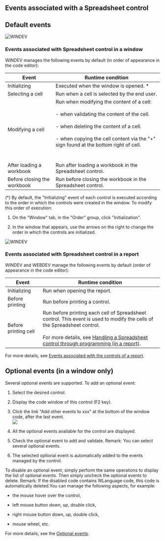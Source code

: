 


## Events associated with a Spreadsheet control
			



<a name="NOTE1"></a>
<a name="NOTE1_1"></a>


## Default events
<a name="default_events_ELTTEXTE000171"></a>
![WINDEV](https://doc.pcsoft.fr/ext/images/us/WD.png) 

### Events associated with Spreadsheet control in a window
<a name="events_associated_with_spreadsheet_control_window_ELTPARAGRAPHE000013"></a>

WINDEV manages the following events by default (in order of appearance in the code editor):

| Event | Runtime condition |
| --- | --- |
| Initializing | Executed when the window is opened. \* |
| Selecting a cell | Run when a cell is selected by the end user. |
| Modifying a cell | Run when modifying the content of a cell: <br><br>- when validating the content of the cell. <br><br>- when deleting the content of a cell. <br><br>- when copying the cell content via the "+" sign found at the bottom right of cell. <br><br><br> |
| After loading a workbook | Run after loading a workbook in the Spreadsheet control. |
| Before closing the workbook | Run before closing the workbook in the Spreadsheet control. |


(\*) By default, the "Initializing" event of each control is executed according to the order in which the controls were created in the window. To modify this order of execution: 

1. On the "Window" tab, in the "Order" group, click "Initialization".

2. In the window that appears, use the arrows on the right to change the order in which the controls are initialized.



![WINDEV](https://doc.pcsoft.fr/ext/images/us/WD.png) 

### Events associated with Spreadsheet control in a report
<a name="events_associated_with_spreadsheet_control_report_ELTPARAGRAPHE000075"></a>

WINDEV and WEBDEV manage the following events by default (order of appearance in the code editor):

| Event | Runtime condition |
| --- | --- |
| Initializing | Run when opening the report. |
| Before printing | Run before printing a control. |
| Before printing cell | Run before printing each cell of Spreadsheet control. This event is used to modify the cells of the Spreadsheet control. <br><br>For more details, see [Handling a Spreadsheet control through programming (in a report)](../WDChamp/1000033010.md). |


For more details, see [Events associated with the controls of a report](../WDChamp/1013047.md). 

<a name="NOTE2"></a>
<a name="NOTE2_1"></a>


## Optional events (in a window only)
<a name="optional_events_window_only_ELTTEXTE000201"></a>
Several optional events are supported.
To add an optional event:

1. Select the desired control.

2. Display the code window of this control (F2 key).

3. Click the link "Add other events to xxx" at the bottom of the window code, after the last event.  <br>![](https://doc.pcsoft.fr/en-US/images/image.awp?langid=3&name=Traitements_optionnels_WD_OK%20-%20HC%20N%B0001.gif)


4. All the optional events available for the control are displayed. 

5. Check the optional event to add and validate. 
	Remark: You can select several optional events. 

6. The selected optional event is automatically added to the events managed by the control.




To disable an optional event, simply perform the same operations to display the list of optional events. Then simply uncheck the optional events to delete. 
Remark: If the disabled code contains WLanguage code, this code is automatically deleted.You can manage the following aspects, for example:

- the mouse hover over the control,

- left mouse button down, up, double click,

- right mouse button down, up, double click, 

- mouse wheel, etc.




For more details, see the [Optional events](../WDChamp/1014004.md).


